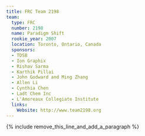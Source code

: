 ```yaml
---
title: FRC Team 2198
team:
  type: FRC
  number: 2198
  name: Paradigm Shift
  rookie_year: 2007
  location: Toronto, Ontario, Canada
  sponsors:
  - TDSB
  - Ion Graphix
  - Rishav Sarma
  - Karthik Pillai
  - John Godward and Ming Zhang
  - Allen Li
  - Cynthia Chen
  - Ladt Chem Inc
  - L'Amoreaux Collegiate Institute
  links:
    Website: http://www.team2198.org
---
```


{% include remove_this_line_and_add_a_paragraph %}